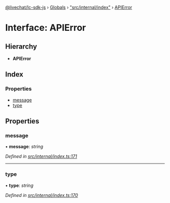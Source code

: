 [@livechat/lc-sdk-js](../README.md) › [Globals](../globals.md) › ["src/internal/index"](../modules/_src_internal_index_.md) › [APIError](_src_internal_index_.apierror.md)

# Interface: APIError

## Hierarchy

* **APIError**

## Index

### Properties

* [message](_src_internal_index_.apierror.md#message)
* [type](_src_internal_index_.apierror.md#type)

## Properties

###  message

• **message**: *string*

*Defined in [src/internal/index.ts:171](https://github.com/livechat/lc-sdk-js/blob/de56f05/src/internal/index.ts#L171)*

___

###  type

• **type**: *string*

*Defined in [src/internal/index.ts:170](https://github.com/livechat/lc-sdk-js/blob/de56f05/src/internal/index.ts#L170)*
